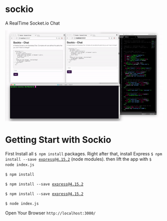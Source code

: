 # sockio
A RealTime Socket.io Chat 


![Alt text](https://raw.githubusercontent.com/SpaceG/sockio/master/img/ezgif.com-video-to-gif.gif "glas")


# Getting Start with Sockio
First Install all <code>$ npm install</code> packages. Right after that, install Express <code>$ npm install --save express@4.15.2</code> (node modules). then lift the app with <code>$ node index.js</code>


<code>$ npm install</code>

<code>$ npm install --save express@4.15.2</code>

<code>$ npm install --save express@4.15.2</code>

<code>$ node index.js</code>

Open Your Browser <code>http://localhost:3000/</code>
